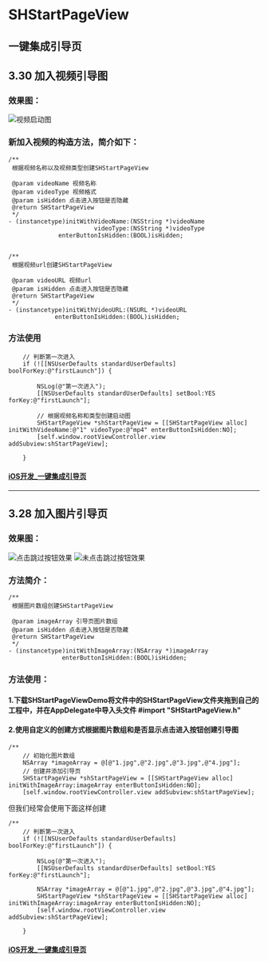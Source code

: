 # SHStartPageView
## 一键集成引导页


## 3.30 加入视频引导图

### 效果图：

![视频启动图](http://oixwuce1i.bkt.clouddn.com/%E8%A7%86%E9%A2%91%E5%90%AF%E5%8A%A8%E5%9B%BE.gif)

### 新加入视频的构造方法，简介如下：

```objc
/**
 根据视频名称以及视频类型创建SHStartPageView

 @param videoName 视频名称
 @param videoType 视频格式
 @param isHidden 点击进入按钮是否隐藏
 @return SHStartPageView
 */
- (instancetype)initWithVideoName:(NSString *)videoName
                        videoType:(NSString *)videoType
              enterButtonIsHidden:(BOOL)isHidden;


/**
 根据视频url创建SHStartPageView

 @param videoURL 视频url
 @param isHidden 点击进入按钮是否隐藏
 @return SHStartPageView
 */
- (instancetype)initWithVideoURL:(NSURL *)videoURL
             enterButtonIsHidden:(BOOL)isHidden;

```

### 方法使用

```objc
    // 判断第一次进入
    if (![[NSUserDefaults standardUserDefaults] boolForKey:@"firstLaunch"]) {
    
        NSLog(@"第一次进入");
        [[NSUserDefaults standardUserDefaults] setBool:YES forKey:@"firstLaunch"];

        // 根据视频名称和类型创建启动图
        SHStartPageView *shStartPageView = [[SHStartPageView alloc] initWithVideoName:@"1" videoType:@"mp4" enterButtonIsHidden:NO];
        [self.window.rootViewController.view addSubview:shStartPageView];
        
    }
```

#### [iOS开发_一键集成引导页](http://www.jianshu.com/p/141ff3b0dba2)


--------
## 3.28 加入图片引导页

### 效果图：

![点击跳过按钮效果](http://oixwuce1i.bkt.clouddn.com/%E7%82%B9%E5%87%BB%E8%B7%B3%E8%BF%87%E6%8C%89%E9%92%AE.gif)   ![未点击跳过按钮效果](http://oixwuce1i.bkt.clouddn.com/%E6%9C%AA%E7%82%B9%E5%87%BB%E8%B7%B3%E8%BF%87%E6%8C%89%E9%92%AE.gif)

### 方法简介：
```objc
/**
 根据图片数组创建SHStartPageView

 @param imageArray 引导页图片数组
 @param isHidden 点击进入按钮是否隐藏
 @return SHStartPageView
 */
- (instancetype)initWithImageArray:(NSArray *)imageArray
               enterButtonIsHidden:(BOOL)isHidden;
```


### 方法使用：
#### 1.下载SHStartPageViewDemo将文件中的SHStartPageView文件夹拖到自己的工程中，并在AppDelegate中导入头文件 #import "SHStartPageView.h"

#### 2.使用自定义的创建方式根据图片数组和是否显示点击进入按钮创建引导图
```objc
/**
	// 初始化图片数组
	NSArray *imageArray = @[@"1.jpg",@"2.jpg",@"3.jpg",@"4.jpg"];
	// 创建并添加引导页
    SHStartPageView *shStartPageView = [[SHStartPageView alloc] initWithImageArray:imageArray enterButtonIsHidden:NO];
    [self.window.rootViewController.view addSubview:shStartPageView];
```

但我们经常会使用下面这样创建

```objc
/**
	// 判断第一次进入
    if (![[NSUserDefaults standardUserDefaults] boolForKey:@"firstLaunch"]) {
    
        NSLog(@"第一次进入");
        [[NSUserDefaults standardUserDefaults] setBool:YES forKey:@"firstLaunch"];

        NSArray *imageArray = @[@"1.jpg",@"2.jpg",@"3.jpg",@"4.jpg"];
        SHStartPageView *shStartPageView = [[SHStartPageView alloc] initWithImageArray:imageArray enterButtonIsHidden:NO];
        [self.window.rootViewController.view addSubview:shStartPageView];
        
    }
```


#### [iOS开发_一键集成引导页](http://www.jianshu.com/p/141ff3b0dba2)